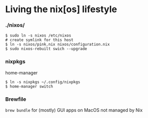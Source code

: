 # Living the nix[os] lifestyle

### ./nixos/
```
$ sudo ln -s nixos /etc/nixos
# create symlink for this host 
$ ln -s nixos/pink.nix nixos/configuration.nix
$ sudo nixos-rebuilt swich --upgrade
```

### nixpkgs
home-manager
```
$ ln -s nixpkgs ~/.config/nixpkgs
$ home-manager switch
```

### Brewfile
`brew bundle` for (mostly) GUI apps on MacOS not managed by Nix
